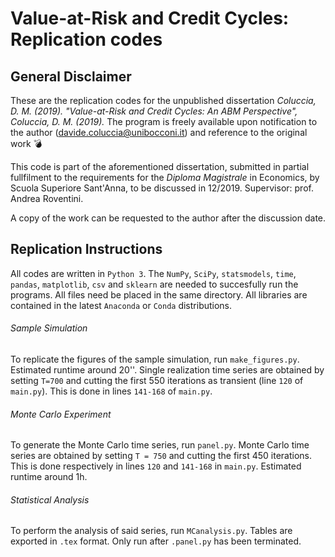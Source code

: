 # Value-at-Risk and Credit Cycles: Replication codes

## General Disclaimer 
These are the replication codes for the unpublished dissertation 
  *Coluccia, D. M. (2019). "Value-at-Risk and Credit Cycles: An ABM Perspective", Coluccia, D. M. (2019).*
The program is freely available upon notification to the author (davide.coluccia@unibocconi.it) and reference to the original work :bomb:

This code is part of the aforementioned dissertation, submitted in partial fullfilment to the requirements for the *Diploma Magistrale* in Economics, by Scuola Superiore Sant'Anna, to be discussed in 12/2019. Supervisor: prof. Andrea Roventini.

A copy of the work can be requested to the author after the discussion date.

## Replication Instructions
All codes are written in ```Python 3```. The ```NumPy```, ```SciPy```, ```statsmodels```, ```time```, ```pandas```, ```matplotlib```, ```csv``` and ```sklearn``` are needed to succesfully run the programs. All files need be placed in the same directory. All libraries are contained in the latest ```Anaconda``` or ```Conda``` distributions.

###### Sample Simulation
To replicate the figures of the sample simulation, run ```make_figures.py```. Estimated runtime around 20''. 
Single realization time series are obtained by setting ```T=700``` and cutting the first 550 iterations as transient (line ```120``` of ```main.py```). This is done in lines ```141-168``` of ```main.py```. 

###### Monte Carlo Experiment
To generate the Monte Carlo time series, run ```panel.py```. Monte Carlo time series are obtained by setting ```T = 750``` and cutting the first 450 iterations. This is done respectively in lines ```120``` and ```141-168``` in ```main.py```. Estimated runtime around 1h.

###### Statistical Analysis
To perform the analysis of said series, run ```MCanalysis.py```. Tables are exported in ```.tex``` format. Only run after ```.panel.py``` has been terminated.

